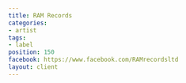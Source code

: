 ```yaml
---
title: RAM Records
categories:
- artist
tags:
- label
position: 150
facebook: https://www.facebook.com/RAMrecordsltd
layout: client
---
```


